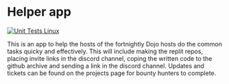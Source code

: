# Helper app 

[![Unit Tests Linux](https://github.com/fungss/Dojo-Helper-App/actions/workflows/unit-test.yaml/badge.svg?branch=main)](https://github.com/fungss/Dojo-Helper-App/actions/workflows/unit-test.yaml)

This is an app to help the hosts of the fortnightly Dojo hosts do the common tasks quicky and effectively. This will include making the replit repos, placing invite links in the discord channel, coping the written code to the github archive and sending a link in the discord channel. 
Updates and tickets can be found on the projects page for bounty hunters to complete. 
